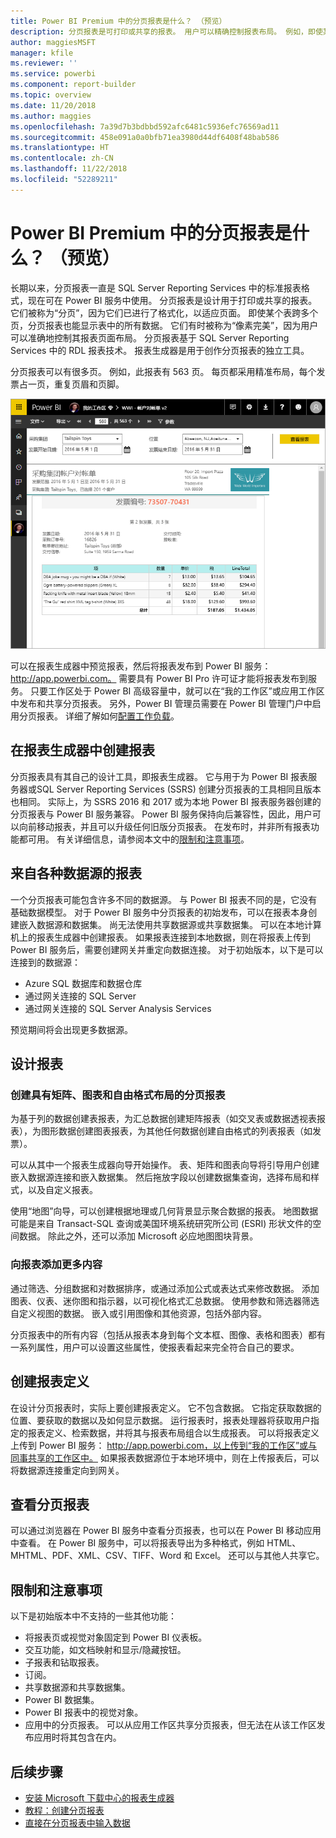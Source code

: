 ```yaml
---
title: Power BI Premium 中的分页报表是什么？ （预览）
description: 分页报表是可打印或共享的报表。 用户可以精确控制报表布局。 例如，即使某个表跨多个页，分页报表也能显示表中的所有数据。
author: maggiesMSFT
manager: kfile
ms.reviewer: ''
ms.service: powerbi
ms.component: report-builder
ms.topic: overview
ms.date: 11/20/2018
ms.author: maggies
ms.openlocfilehash: 7a39d7b3bdbbd592afc6481c5936efc76569ad11
ms.sourcegitcommit: 458e091a0a0bfb71ea3980d44df6408f48bab586
ms.translationtype: HT
ms.contentlocale: zh-CN
ms.lasthandoff: 11/22/2018
ms.locfileid: "52289211"
---
```

# <a name="what-are-paginated-reports-in-power-bi-premium-preview"></a>Power BI Premium 中的分页报表是什么？ （预览）
长期以来，分页报表一直是 SQL Server Reporting Services 中的标准报表格式，现在可在 Power BI 服务中使用。 分页报表是设计用于打印或共享的报表。 它们被称为“分页”，因为它们已进行了格式化，以适应页面。 即使某个表跨多个页，分页报表也能显示表中的所有数据。 它们有时被称为“像素完美”，因为用户可以准确地控制其报表页面布局。 分页报表基于 SQL Server Reporting Services 中的 RDL 报表技术。 报表生成器是用于创作分页报表的独立工具。 

分页报表可以有很多页。 例如，此报表有 563 页。 每页都采用精准布局，每个发票占一页，重复页眉和页脚。

![Power BI 服务中的分页报表](media/paginated-reports-report-builder-power-bi/power-bi-paginated-wwi-report-page.png)

可以在报表生成器中预览报表，然后将报表发布到 Power BI 服务： http://app.powerbi.com。 需要具有 Power BI Pro 许可证才能将报表发布到服务。 只要工作区处于 Power BI 高级容量中，就可以在“我的工作区”或应用工作区中发布和共享分页报表。 另外，Power BI 管理员需要在 Power BI 管理门户中启用分页报表。 详细了解如何[配置工作负载](service-admin-premium-manage.md#configure-workloads)。 

## <a name="create-reports-in-report-builder"></a>在报表生成器中创建报表

分页报表具有其自己的设计工具，即报表生成器。 它与用于为 Power BI 报表服务器或SQL Server Reporting Services (SSRS) 创建分页报表的工具相同且版本也相同。 实际上，为 SSRS 2016 和 2017 或为本地 Power BI 报表服务器创建的分页报表与 Power BI 服务兼容。 Power BI 服务保持向后兼容性，因此，用户可以向前移动报表，并且可以升级任何旧版分页报表。 在发布时，并非所有报表功能都可用。 有关详细信息，请参阅本文中的[限制和注意事项](#limitations-and-considerations)。
     
## <a name="report-from-a-variety-of-data-sources"></a>来自各种数据源的报表

一个分页报表可能包含许多不同的数据源。 与 Power BI 报表不同的是，它没有基础数据模型。 对于 Power BI 服务中分页报表的初始发布，可以在报表本身创建嵌入数据源和数据集。 尚无法使用共享数据源或共享数据集。 可以在本地计算机上的报表生成器中创建报表。 如果报表连接到本地数据，则在将报表上传到 Power BI 服务后，需要创建网关并重定向数据连接。 对于初始版本，以下是可以连接到的数据源：

- Azure SQL 数据库和数据仓库
- 通过网关连接的 SQL Server
- 通过网关连接的 SQL Server Analysis Services
 
预览期间将会出现更多数据源。

## <a name="design-your-report"></a>设计报表  

### <a name="create-paginated-reports-with-matrix-chart-and-free-form-layouts"></a>创建具有矩阵、图表和自由格式布局的分页报表

为基于列的数据创建表报表，为汇总数据创建矩阵报表（如交叉表或数据透视表报表），为图形数据创建图表报表，为其他任何数据创建自由格式的列表报表（如发票）。 
  
可以从其中一个报表生成器向导开始操作。 表、矩阵和图表向导将引导用户创建嵌入数据源连接和嵌入数据集。 然后拖放字段以创建数据集查询，选择布局和样式，以及自定义报表。  
  
使用“地图”向导，可以创建根据地理或几何背景显示聚合数据的报表。 地图数据可能是来自 Transact-SQL 查询或美国环境系统研究所公司 (ESRI) 形状文件的空间数据。 除此之外，还可以添加 Microsoft 必应地图图块背景。  

### <a name="add-more-to-your-report"></a>向报表添加更多内容

通过筛选、分组数据和对数据排序，或通过添加公式或表达式来修改数据。 添加图表、仪表、迷你图和指示器，以可视化格式汇总数据。  使用参数和筛选器筛选自定义视图的数据。 嵌入或引用图像和其他资源，包括外部内容。  

分页报表中的所有内容（包括从报表本身到每个文本框、图像、表格和图表）都有一系列属性，用户可以设置这些属性，使报表看起来完全符合自己的要求。

## <a name="creating-a-report-definition"></a>创建报表定义

在设计分页报表时，实际上要创建报表定义。 它不包含数据。 它指定获取数据的位置、要获取的数据以及如何显示数据。 运行报表时，报表处理器将获取用户指定的报表定义、检索数据，并将其与报表布局组合以生成报表。 可以将报表定义上传到 Power BI 服务： http://app.powerbi.com，以上传到“我的工作区”或与同事共享的工作区中。 如果报表数据源位于本地环境中，则在上传报表后，可以将数据源连接重定向到网关。 

## <a name="view-your-paginated-report"></a>查看分页报表
可以通过浏览器在 Power BI 服务中查看分页报表，也可以在 Power BI 移动应用中查看。 在 Power BI 服务中，可以将报表导出为多种格式，例如 HTML、MHTML、PDF、XML、CSV、TIFF、Word 和 Excel。 还可以与其他人共享它。  
  
## <a name="limitations-and-considerations"></a>限制和注意事项

以下是初始版本中不支持的一些其他功能：

- 将报表页或视觉对象固定到 Power BI 仪表板。
- 交互功能，如文档映射和显示/隐藏按钮。
- 子报表和钻取报表。
- 订阅。
- 共享数据源和共享数据集。
- Power BI 数据集。
- Power BI 报表中的视觉对象。
- 应用中的分页报表。 可以从应用工作区共享分页报表，但无法在从该工作区发布应用时将其包含在内。
 
## <a name="next-steps"></a>后续步骤

- [安装 Microsoft 下载中心的报表生成器](http://go.microsoft.com/fwlink/?LinkID=734968)
- [教程：创建分页报表](paginated-reports-quickstart-aw.md)
- [直接在分页报表中输入数据](paginated-reports-enter-data.md)

  

